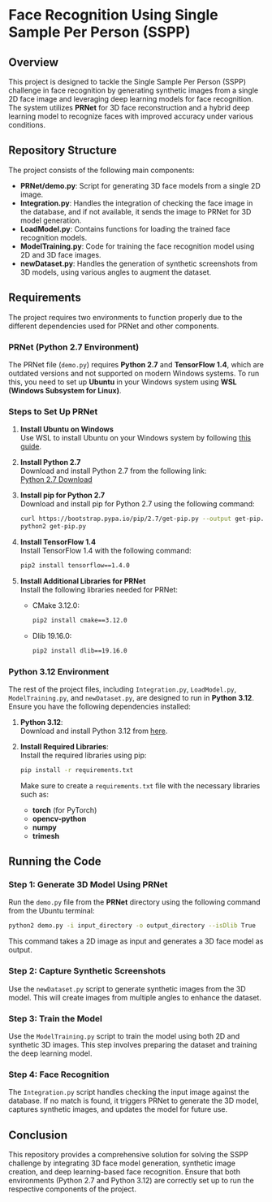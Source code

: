 # Face Recognition Using Single Sample Per Person (SSPP)

## Overview

This project is designed to tackle the Single Sample Per Person (SSPP) challenge in face recognition by generating synthetic images from a single 2D face image and leveraging deep learning models for face recognition. The system utilizes **PRNet** for 3D face reconstruction and a hybrid deep learning model to recognize faces with improved accuracy under various conditions.

## Repository Structure

The project consists of the following main components:

- **PRNet/demo.py**: Script for generating 3D face models from a single 2D image.
- **Integration.py**: Handles the integration of checking the face image in the database, and if not available, it sends the image to PRNet for 3D model generation.
- **LoadModel.py**: Contains functions for loading the trained face recognition models.
- **ModelTraining.py**: Code for training the face recognition model using 2D and 3D face images.
- **newDataset.py**: Handles the generation of synthetic screenshots from 3D models, using various angles to augment the dataset.

## Requirements

The project requires two environments to function properly due to the different dependencies used for PRNet and other components.

### PRNet (Python 2.7 Environment)

The PRNet file (`demo.py`) requires **Python 2.7** and **TensorFlow 1.4**, which are outdated versions and not supported on modern Windows systems. To run this, you need to set up **Ubuntu** in your Windows system using **WSL (Windows Subsystem for Linux)**.

### Steps to Set Up PRNet

1. **Install Ubuntu on Windows**  
   Use WSL to install Ubuntu on your Windows system by following [this guide](https://docs.microsoft.com/en-us/windows/wsl/install).

2. **Install Python 2.7**  
   Download and install Python 2.7 from the following link:  
   [Python 2.7 Download](https://www.python.org/ftp/python/2.7.1/python-2.7.1.amd64.msi)

3. **Install pip for Python 2.7**  
   Download and install pip for Python 2.7 using the following command:  
   ```bash
   curl https://bootstrap.pypa.io/pip/2.7/get-pip.py --output get-pip.py
   python2 get-pip.py
   ```

4. **Install TensorFlow 1.4**  
   Install TensorFlow 1.4 with the following command:  
   ```bash
   pip2 install tensorflow==1.4.0
   ```

5. **Install Additional Libraries for PRNet**  
   Install the following libraries needed for PRNet:
   - CMake 3.12.0:  
     ```bash
     pip2 install cmake==3.12.0
     ```
   - Dlib 19.16.0:  
     ```bash
     pip2 install dlib==19.16.0
     ```

### Python 3.12 Environment

The rest of the project files, including `Integration.py`, `LoadModel.py`, `ModelTraining.py`, and `newDataset.py`, are designed to run in **Python 3.12**. Ensure you have the following dependencies installed:

1. **Python 3.12**:  
   Download and install Python 3.12 from [here](https://www.python.org/downloads/).

2. **Install Required Libraries**:  
   Install the required libraries using pip:
   ```bash
   pip install -r requirements.txt
   ```
   Make sure to create a `requirements.txt` file with the necessary libraries such as:
   - **torch** (for PyTorch)
   - **opencv-python**
   - **numpy**
   - **trimesh**

## Running the Code

### Step 1: Generate 3D Model Using PRNet
Run the `demo.py` file from the **PRNet** directory using the following command from the Ubuntu terminal:
```bash
python2 demo.py -i input_directory -o output_directory --isDlib True
```
This command takes a 2D image as input and generates a 3D face model as output.

### Step 2: Capture Synthetic Screenshots
Use the `newDataset.py` script to generate synthetic images from the 3D model. This will create images from multiple angles to enhance the dataset.

### Step 3: Train the Model
Use the `ModelTraining.py` script to train the model using both 2D and synthetic 3D images. This step involves preparing the dataset and training the deep learning model.

### Step 4: Face Recognition
The `Integration.py` script handles checking the input image against the database. If no match is found, it triggers PRNet to generate the 3D model, captures synthetic images, and updates the model for future use.

## Conclusion

This repository provides a comprehensive solution for solving the SSPP challenge by integrating 3D face model generation, synthetic image creation, and deep learning-based face recognition. Ensure that both environments (Python 2.7 and Python 3.12) are correctly set up to run the respective components of the project.
